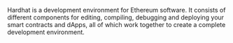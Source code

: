 Hardhat is a development environment for Ethereum software. It consists of different components for editing, compiling, debugging and deploying your smart contracts and dApps, all of which work together to create a complete development environment.